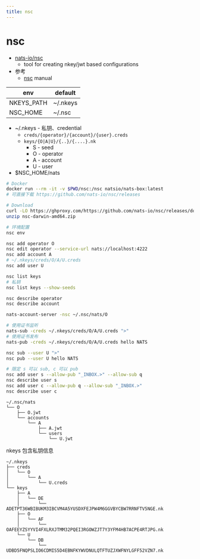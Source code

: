 ```yaml
---
title: nsc
---
```


# nsc

- [nats-io/nsc](https://github.com/nats-io/nsc)
  - tool for creating nkey/jwt based configurations
- 参考
  - [nsc](https://nats-io.github.io/nsc) manual

| env        | default  |
| ---------- | -------- |
| NKEYS_PATH | ~/.nkeys |
| NSC_HOME   | ~/.nsc   |

- ~/.nkeys - 私钥、credential
  - `creds/{operator}/{account}/{user}.creds`
  - `keys/{O|A|U}/{..}/{....}.nk`
    - S - seed
    - O - operator
    - A - account
    - U - user
- $NSC_HOME/nats

```bash
# Docker
docker run --rm -it -v $PWD/nsc:/nsc natsio/nats-box:latest
# 可直接下载 https://github.com/nats-io/nsc/releases

# Download
curl -LO https://ghproxy.com/https://github.com/nats-io/nsc/releases/download/v2.7.6/nsc-darwin-amd64.zip
unzip nsc-darwin-amd64.zip

# 环境配置
nsc env

nsc add operator O
nsc edit operator --service-url nats://localhost:4222
nsc add account A
# ~/.nkeys/creds/O/A/U.creds
nsc add user U

nsc list keys
# 私钥
nsc list keys --show-seeds

nsc describe operator
nsc describe account

nats-account-server -nsc ~/.nsc/nats/O

# 使用证书监听
nats-sub -creds ~/.nkeys/creds/O/A/U.creds ">"
# 使用证书发布
nats-pub -creds ~/.nkeys/creds/O/A/U.creds hello NATS

nsc sub --user U ">"
nsc pub --user U hello NATS

# 限定 s 可以 sub, c 可以 pub
nsc add user s --allow-pub "_INBOX.>" --allow-sub q
nsc describe user s
nsc add user c --allow-pub q --allow-sub "_INBOX.>"
nsc describe user c
```

```
~/.nsc/nats
└── O
    ├── O.jwt
    └── accounts
        └── A
            ├── A.jwt
            └── users
                └── U.jwt
```

nkeys 包含私钥信息

```
~/.nkeys
├── creds
│   └── O
│       └── A
│           └── U.creds
└── keys
    ├── A
    │   └── DE
    │       └── ADETPT36WBIBUKM3IBCVM4A5YUSDXFEJPW4M6GGVBYCBW7RRNFTV5NGE.nk
    ├── O
    │   └── AF
    │       └── OAFEEYZSYYVI4FXLRXJTMM32PQEI3RGOWZJT7Y3YFM4HB7ACPE4RTJPG.nk
    └── U
        └── DB
            └── UDBD5FNQPSLIO6CDMIS5D4EBNFKYWVDNULQTFTUZJXWFNYLGFF52VZN7.nk
```
